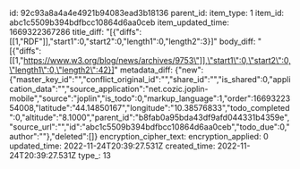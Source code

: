 id: 92c93a8a4a4e4921b94083ead3b18136
parent_id: 
item_type: 1
item_id: abc1c5509b394bdfbcc10864d6aa0ceb
item_updated_time: 1669322367286
title_diff: "[{\"diffs\":[[1,\"RDF\"]],\"start1\":0,\"start2\":0,\"length1\":0,\"length2\":3}]"
body_diff: "[{\"diffs\":[[1,\"https://www.w3.org/blog/news/archives/9753\"]],\"start1\":0,\"start2\":0,\"length1\":0,\"length2\":42}]"
metadata_diff: {"new":{"master_key_id":"","conflict_original_id":"","share_id":"","is_shared":0,"application_data":"","source_application":"net.cozic.joplin-mobile","source":"joplin","is_todo":0,"markup_language":1,"order":1669322354008,"latitude":"44.14850167","longitude":"10.38576833","todo_completed":0,"altitude":"8.1000","parent_id":"b8fab0a95bda43df9afd044331b4359e","source_url":"","id":"abc1c5509b394bdfbcc10864d6aa0ceb","todo_due":0,"author":""},"deleted":[]}
encryption_cipher_text: 
encryption_applied: 0
updated_time: 2022-11-24T20:39:27.531Z
created_time: 2022-11-24T20:39:27.531Z
type_: 13